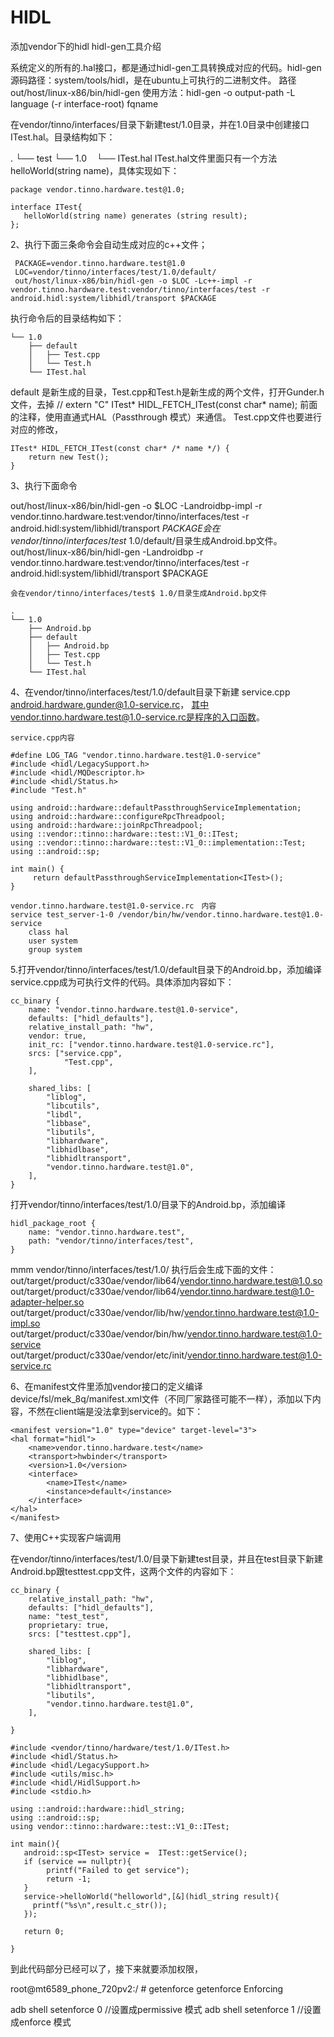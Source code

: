 # HIDL
 添加vendor下的hidl
hidl-gen工具介绍

系统定义的所有的.hal接口，都是通过hidl-gen工具转换成对应的代码。hidl-gen源码路径：system/tools/hidl，是在ubuntu上可执行的二进制文件。
路径　out/host/linux-x86/bin/hidl-gen
使用方法：hidl-gen -o output-path -L language (-r interface-root) fqname

在vendor/tinno/interfaces/目录下新建test/1.0目录，并在1.0目录中创建接口ITest.hal。目录结构如下：

.
└── test
    └── 1.0
        └── ITest.hal
ITest.hal文件里面只有一个方法helloWorld(string name)，具体实现如下：

```
package vendor.tinno.hardware.test@1.0;

interface ITest{
   helloWorld(string name) generates (string result);
};

```

2、执行下面三条命令会自动生成对应的c++文件；
```
 PACKAGE=vendor.tinno.hardware.test@1.0
 LOC=vendor/tinno/interfaces/test/1.0/default/
 out/host/linux-x86/bin/hidl-gen -o $LOC -Lc++-impl -r vendor.tinno.hardware.test:vendor/tinno/interfaces/test -r android.hidl:system/libhidl/transport $PACKAGE
```

执行命令后的目录结构如下：

```
└── 1.0
    ├── default
    │   ├── Test.cpp
    │   └── Test.h
    └── ITest.hal
```
default 是新生成的目录，Test.cpp和Test.h是新生成的两个文件，打开Gunder.h文件，去掉
//  extern "C" ITest* HIDL_FETCH_ITest(const char* name);
前面的注释，使用直通式HAL（Passthrough 模式）来通信。
Test.cpp文件也要进行对应的修改，
```
ITest* HIDL_FETCH_ITest(const char* /* name */) {
    return new Test();
}
```

3、执行下面命令

  out/host/linux-x86/bin/hidl-gen -o $LOC -Landroidbp-impl -r vendor.tinno.hardware.test:vendor/tinno/interfaces/test -r android.hidl:system/libhidl/transport $PACKAGE
  会在vendor/tinno/interfaces/test$ 1.0/default/目录生成Android.bp文件。
  out/host/linux-x86/bin/hidl-gen -Landroidbp -r vendor.tinno.hardware.test:vendor/tinno/interfaces/test -r android.hidl:system/libhidl/transport $PACKAGE

    会在vendor/tinno/interfaces/test$ 1.0/目录生成Android.bp文件
```
.
└── 1.0
    ├── Android.bp
    ├── default
    │   ├── Android.bp
    │   ├── Test.cpp
    │   └── Test.h
    └── ITest.hal
```


4、在vendor/tinno/interfaces/test/1.0/default目录下新建
service.cpp
android.hardware.gunder@1.0-service.rc，
其中vendor.tinno.hardware.test@1.0-service.rc是程序的入口函数。
```
service.cpp内容

#define LOG_TAG "vendor.tinno.hardware.test@1.0-service"
#include <hidl/LegacySupport.h>
#include <hidl/MQDescriptor.h>
#include <hidl/Status.h>
#include "Test.h"

using android::hardware::defaultPassthroughServiceImplementation;
using android::hardware::configureRpcThreadpool;
using android::hardware::joinRpcThreadpool;
using ::vendor::tinno::hardware::test::V1_0::ITest;
using ::vendor::tinno::hardware::test::V1_0::implementation::Test;
using ::android::sp;

int main() {
     return defaultPassthroughServiceImplementation<ITest>();
}

vendor.tinno.hardware.test@1.0-service.rc　内容
service test_server-1-0 /vendor/bin/hw/vendor.tinno.hardware.test@1.0-service
    class hal
    user system
    group system
```

5.打开vendor/tinno/interfaces/test/1.0/default目录下的Android.bp，添加编译service.cpp成为可执行文件的代码。具体添加内容如下：

```
cc_binary {
    name: "vendor.tinno.hardware.test@1.0-service",
    defaults: ["hidl_defaults"],
    relative_install_path: "hw",
    vendor: true,
    init_rc: ["vendor.tinno.hardware.test@1.0-service.rc"],
    srcs: ["service.cpp",
            "Test.cpp",
    ],

    shared_libs: [
        "liblog",
        "libcutils",
        "libdl",
        "libbase",
        "libutils",
        "libhardware",
        "libhidlbase",
        "libhidltransport",
        "vendor.tinno.hardware.test@1.0",
    ],
}
```
打开vendor/tinno/interfaces/test/1.0/目录下的Android.bp，添加编译
```
hidl_package_root {
    name: "vendor.tinno.hardware.test",
    path: "vendor/tinno/interfaces/test",
}

```

mmm vendor/tinno/interfaces/test/1.0/
执行后会生成下面的文件：
out/target/product/c330ae/vendor/lib64/vendor.tinno.hardware.test@1.0.so
out/target/product/c330ae/vendor/lib64/vendor.tinno.hardware.test@1.0-adapter-helper.so
out/target/product/c330ae/vendor/lib/hw/vendor.tinno.hardware.test@1.0-impl.so
out/target/product/c330ae/vendor/bin/hw/vendor.tinno.hardware.test@1.0-service
out/target/product/c330ae/vendor/etc/init/vendor.tinno.hardware.test@1.0-service.rc

6、在manifest文件里添加vendor接口的定义编译device/fsl/mek_8q/manifest.xml文件（不同厂家路径可能不一样），添加以下内容，不然在client端是没法拿到service的。如下：
```
<manifest version="1.0" type="device" target-level="3">
<hal format="hidl">
    <name>vendor.tinno.hardware.test</name>
    <transport>hwbinder</transport>
    <version>1.0</version>
    <interface>
        <name>ITest</name>
        <instance>default</instance>
    </interface>
</hal>
</manifest>
```
7、使用C++实现客户端调用

在vendor/tinno/interfaces/test/1.0/目录下新建test目录，并且在test目录下新建Android.bp跟testtest.cpp文件，这两个文件的内容如下：
```
cc_binary {
    relative_install_path: "hw",
    defaults: ["hidl_defaults"],
    name: "test_test",
    proprietary: true,
    srcs: ["testtest.cpp"],

    shared_libs: [
        "liblog",
        "libhardware",
        "libhidlbase",
        "libhidltransport",
        "libutils",
        "vendor.tinno.hardware.test@1.0",
    ],

}
```
```
#include <vendor/tinno/hardware/test/1.0/ITest.h>
#include <hidl/Status.h>
#include <hidl/LegacySupport.h>
#include <utils/misc.h>
#include <hidl/HidlSupport.h>
#include <stdio.h>

using ::android::hardware::hidl_string;
using ::android::sp;
using vendor::tinno::hardware::test::V1_0::ITest;

int main(){
   android::sp<ITest> service =  ITest::getService();
   if (service == nullptr){
        printf("Failed to get service");
        return -1;
   }
   service->helloWorld("helloworld",[&](hidl_string result){
     printf("%s\n",result.c_str());
   });

   return 0;

}
```

到此代码部分已经可以了，接下来就要添加权限，

root@mt6589_phone_720pv2:/ # getenforce
getenforce
Enforcing

adb shell setenforce 0    //设置成permissive 模式
adb shell setenforce 1    //设置成enforce 模式
